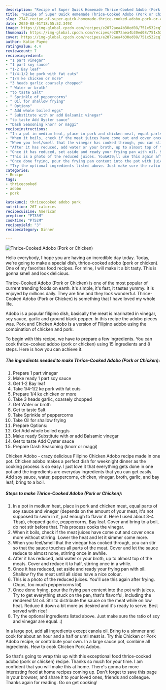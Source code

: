 ```yaml
---
description: "Recipe of Super Quick Homemade Thrice-Cooked Adobo (Pork or Chicken)"
title: "Recipe of Super Quick Homemade Thrice-Cooked Adobo (Pork or Chicken)"
slug: 2747-recipe-of-super-quick-homemade-thrice-cooked-adobo-pork-or-chicken
date: 2020-08-01T18:55:52.349Z
image: https://img-global.cpcdn.com/recipes/e2072aea4b30ed08/751x532cq70/thrice-cooked-adobo-pork-or-chicken-recipe-main-photo.jpg
thumbnail: https://img-global.cpcdn.com/recipes/e2072aea4b30ed08/751x532cq70/thrice-cooked-adobo-pork-or-chicken-recipe-main-photo.jpg
cover: https://img-global.cpcdn.com/recipes/e2072aea4b30ed08/751x532cq70/thrice-cooked-adobo-pork-or-chicken-recipe-main-photo.jpg
author: Katie Payne
ratingvalue: 4.4
reviewcount: 7
recipeingredient:
- "1 part vinegar"
- "1 part soy sauce"
- "1-2 Bay leaf"
- "1/4-1/2 ke pork with fat cuts"
- "1/4 ke chicken or more"
- "3 heads garlic coarsely chopped"
- " Water or broth"
- "to taste Salt"
- " Sprinkle of peppercorns"
- " Oil for shallow frying"
- " Options"
- " Add whole boiled eggs"
- " Substitute with or add Balsamic vinegar"
- "to taste Add Oyster sauce"
- "Dash Seasoning knorr or maggi"
recipeinstructions:
- "In a pot in medium heat, place in pork and chicken meat, equal parts of soy sauce and vinegar (depends on the amount of your meat, it&#39;s not supposed to swim in it, just enough to flavor it. Here I used about 3-4 Tbsp), chopped garlic, peppercorns, Bay leaf. Cover and bring to a boil, do not stir before that. This process cooks the vinegar."
- "When it boils, check if the meat juices have come out and cover once more without stirring. Lower the heat and let it simmer some more."
- "When you feel/smell that the vinegar has cooked through, you can stir so that the sauce touches all parts of the meat. Cover and let the sauce reduce to almost none, stirring once in awhile."
- "After it has reduced, add water or your broth, up to almost top of the meats. Cover and reduce it to half, stirring once in a while."
- "Once it has reduced, set aside and ready your frying pan with oil. Shallow fry the meat until all sides have a nice colour."
- "This is a photo of the reduced juices. You&#39;ll use this again after frying. (Oops, too much peppercorns lol)"
- "Once done frying, pour the frying pan content into the pot with juices. Try to get everything stuck on the pan, that&#39;s flavorful, including the rendered fat oil. Stir to distribute the sauce on the meat while on low heat. Reduce it down a bit more as desired and it&#39;s ready to serve. Best served with rice!"
- "Try the optional ingredients listed above. Just make sure the ratio of soy and vinegar are equal. :)"
categories:
- Recipe
tags:
- thricecooked
- adobo
- pork

katakunci: thricecooked adobo pork 
nutrition: 267 calories
recipecuisine: American
preptime: "PT33M"
cooktime: "PT52M"
recipeyield: "3"
recipecategory: Dinner

---
```



![Thrice-Cooked Adobo (Pork or Chicken)](https://img-global.cpcdn.com/recipes/e2072aea4b30ed08/751x532cq70/thrice-cooked-adobo-pork-or-chicken-recipe-main-photo.jpg)

Hello everybody, I hope you are having an incredible day today. Today, we're going to make a special dish, thrice-cooked adobo (pork or chicken). One of my favorites food recipes. For mine, I will make it a bit tasty. This is gonna smell and look delicious.

Thrice-Cooked Adobo (Pork or Chicken) is one of the most popular of current trending foods on earth. It's simple, it's fast, it tastes yummy. It is enjoyed by millions daily. They are fine and they look wonderful. Thrice-Cooked Adobo (Pork or Chicken) is something that I have loved my whole life.

Adobo is a popular filipino dish, basically the meat is marinated in vinegar, soy sauce, garlic and ground black pepper. In this recipe the adobo pieces was. Pork and Chicken Adobo is a version of Filipino adobo using the combination of chicken and pork.


To begin with this recipe, we have to prepare a few ingredients. You can cook thrice-cooked adobo (pork or chicken) using 15 ingredients and 8 steps. Here is how you can achieve it.

<!--inarticleads1-->

##### The ingredients needed to make Thrice-Cooked Adobo (Pork or Chicken):

1. Prepare 1 part vinegar
1. Make ready 1 part soy sauce
1. Get 1-2 Bay leaf
1. Take 1/4-1/2 ke pork with fat cuts
1. Prepare 1/4 ke chicken or more
1. Take 3 heads garlic, coarsely chopped
1. Get  Water or broth
1. Get to taste Salt
1. Take  Sprinkle of peppercorns
1. Take  Oil for shallow frying
1. Prepare  Options:
1. Get  Add whole boiled egg/s
1. Make ready  Substitute with or add Balsamic vinegar
1. Get to taste Add Oyster sauce
1. Prepare Dash Seasoning (knorr or maggi)


Chicken Adobo - crazy delicious Filipino Chicken Adobo recipe made in one pot. Chicken adobo makes a perfect dish for weeknight dinner as the cooking process is so easy. I just love it that everything gets done in one pot and the ingredients are everyday ingredients that you can get easily. Add soy sauce, water, peppercorns, chicken, vinegar, broth, garlic, and bay leaf; bring to a boil. 

<!--inarticleads2-->

##### Steps to make Thrice-Cooked Adobo (Pork or Chicken):

1. In a pot in medium heat, place in pork and chicken meat, equal parts of soy sauce and vinegar (depends on the amount of your meat, it&#39;s not supposed to swim in it, just enough to flavor it. Here I used about 3-4 Tbsp), chopped garlic, peppercorns, Bay leaf. Cover and bring to a boil, do not stir before that. This process cooks the vinegar.
1. When it boils, check if the meat juices have come out and cover once more without stirring. Lower the heat and let it simmer some more.
1. When you feel/smell that the vinegar has cooked through, you can stir so that the sauce touches all parts of the meat. Cover and let the sauce reduce to almost none, stirring once in awhile.
1. After it has reduced, add water or your broth, up to almost top of the meats. Cover and reduce it to half, stirring once in a while.
1. Once it has reduced, set aside and ready your frying pan with oil. Shallow fry the meat until all sides have a nice colour.
1. This is a photo of the reduced juices. You&#39;ll use this again after frying. (Oops, too much peppercorns lol)
1. Once done frying, pour the frying pan content into the pot with juices. Try to get everything stuck on the pan, that&#39;s flavorful, including the rendered fat oil. Stir to distribute the sauce on the meat while on low heat. Reduce it down a bit more as desired and it&#39;s ready to serve. Best served with rice!
1. Try the optional ingredients listed above. Just make sure the ratio of soy and vinegar are equal. :)


In a large pot, add all ingredients except canola oil. Bring to a simmer and cook for about an hour and a half or until meat is. Try this Chicken or Pork Adobo recipe, or contribute your own. In a large sauce pot, combine all ingredients. How to cook Chicken Pork Adobo. 

So that's going to wrap this up with this exceptional food thrice-cooked adobo (pork or chicken) recipe. Thanks so much for your time. I am confident that you will make this at home. There's gonna be more interesting food at home recipes coming up. Don't forget to save this page in your browser, and share it to your loved ones, friends and colleague. Thanks again for reading. Go on get cooking!
